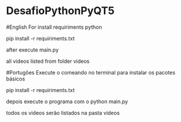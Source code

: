 # DesafioPythonPyQT5

#English
For install requiriments python

pip install -r requiriments.txt

after execute main.py

all videos listed from folder videos

#Portugôes 
Execute o comeando no terminal para instalar os pacotes básicos

pip install -r requiriments.txt

depois execute o programa com o python main.py

todos os videos serão listados na pasta videos
